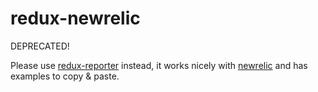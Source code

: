 # redux-newrelic

DEPRECATED!

Please use [redux-reporter](https://github.com/ezekielchentnik/redux-reporter) instead, it works nicely with [newrelic](https://newrelic.com/) and has examples to copy & paste.
